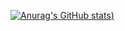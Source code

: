 [![Anurag's GitHub stats](https://github-readme-stats.vercel.app/api?username=lirajohny&show=reviews,contribs&show_icons=true&theme=transparent))](https://github.com/anuraghazra/github-readme-stats)
